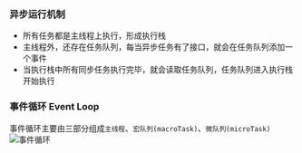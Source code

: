 
### 异步运行机制
- 所有任务都是主线程上执行，形成执行栈
- 主线程外，还存在任务队列，每当异步任务有了接口，就会在任务队列添加一个事件
- 当执行栈中所有同步任务执行完毕，就会读取任务队列，任务队列进入执行栈开始执行

### 事件循环 Event Loop
事件循环主要由三部分组成`主线程`、`宏队列(macroTask)`、`微队列(microTask)`
![事件循环](https://user-gold-cdn.xitu.io/2020/1/14/16fa17e3439e6ac5?imageView2/0/w/1280/h/960/format/webp/ignore-error/1)
